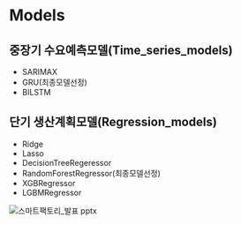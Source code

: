 # Models
  
## 중장기 수요예측모델(Time_series_models)  
  
- SARIMAX
- GRU(최종모델선정)
- BILSTM
  
## 단기 생산계획모델(Regression_models)  
  
- Ridge
- Lasso
- DecisionTreeRegeressor
- RandomForestRegressor(최종모델선정)
- XGBRegressor
- LGBMRegressor
  
![스마트팩토리_발표 pptx](https://user-images.githubusercontent.com/86215668/146766123-44687a08-9721-44eb-ad46-21a1f0acda96.jpg)
